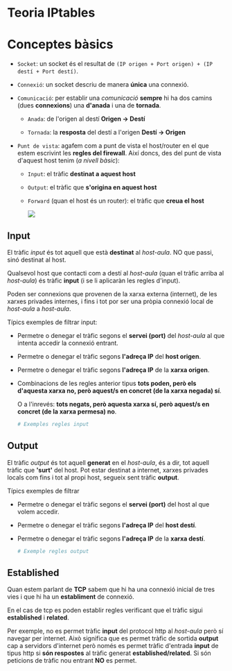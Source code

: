 # Teoria IPtables

# Conceptes bàsics

* `Socket`: un socket és el resultat de `(IP origen + Port origen) + (IP destí + Port destí)`.

* `Connexió`: un socket descriu de manera **única** una connexió.

* `Comunicació`: per establir una *comunicació* **sempre** hi ha dos camins (dues **connexions**) una **d'anada** i una de **tornada**.
  
  * `Anada`: de l'origen al destí  **Origen -> Destí**
  
  * `Tornada`: la **resposta** del destí a l'origen  **Destí -> Origen**

* `Punt de vista`: agafem com a punt de vista el host/router en el que estem escrivint les **regles del firewall**. Així doncs, des del punt de vista d'aquest host tenim (*a nivell bàsic*):
  
  * `Input`: el tràfic **destinat a aquest host**
  
  * `Output`: el tràfic que **s'origina en aquest host**
  
  * `Forward` (quan el host és un router): el tràfic que **creua el host**
    
    ![](/home/marc/.var/app/com.github.marktext.marktext/config/marktext/images/2020-04-21-18-21-14-image.png)



## Input

El tràfic *input* és tot aquell que està **destinat** al *host-aula*. NO que passi, sinó destinat al host.

Qualsevol host que contacti com a destí al *host-aula* (quan el tràfic arriba al *host-aula*) és tràfic **input** (i se li aplicaràn les regles d'input).

Poden ser connexions que provenen de la xarxa externa (internet), de les xarxes privades internes, i fins i tot por ser una pròpia connexió local de *host-aula* a *host-aula*.

Típics exemples de filtrar input:

* Permetre o denegar el tràfic segons el **servei (port)** del *host-aula* al que intenta accedir la connexió entrant.

* Permetre o denegar el tràfic segons **l'adreça IP** del **host origen**.

* Permetre o denegar el tràfic segons **l'adreça IP** de la **xarxa origen**.

* Combinacions de les regles anterior tipus **tots poden, però els d'aquesta xarxa no, però aquest/s en concret (de la xarxa negada) sí**.
  
  O a l'inrevés: **tots negats, però aquesta xarxa sí, però aquest/s en concret (de la xarxa permesa) no**.
  
  ```bash
  # Exemples regles input
  ```

## Output

El tràfic *output* és tot aquell **generat** en el *host-aula*, és a dir, tot aquell tràfic que **'surt'** del host. Pot estar destinat a internet, xarxes privades locals com fins i tot al propi host, segueix sent tràfic **output**.

Típics exemples de filtrar 

* Permetre o denegar el tràfic segons el **servei (port)** del host al que volem accedir.

* Permetre o denegar el tràfic segons **l'adreça IP** del **host destí**.

* Permetre o denegar el tràfic segons **l'adreça IP** de la **xarxa destí**.
  
  ```bash
  # Exemple regles output
  ```

## Established

Quan estem parlant de **TCP** sabem que hi ha una connexió inicial de tres vies i que hi ha un **establiment** de connexió.

En el cas de tcp es poden establir regles verificant que el tràfic sigui **established** i **related**.

Per exemple, no es permet tràfic **input** del protocol http al *host-aula* però sí navegar per internet. Això significa que es permet tràfic de sortida **output** cap a servidors d'internet però només es permet tràfic d'entrada **input** de tipus http si **són respostes** al tràfic generat **established/related**. Si són peticions de tràfic nou entrant **NO** es permet.






















